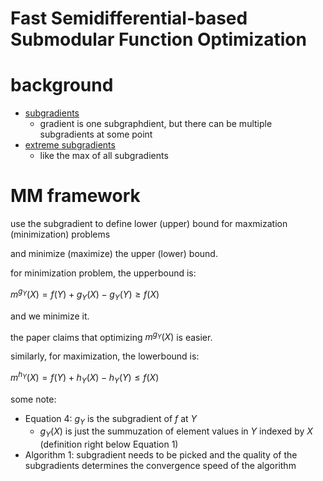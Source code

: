 # Fast Semidifferential-based Submodular Function Optimization

# background

- [subgradients](https://see.stanford.edu/materials/lsocoee364b/01-subgradients_notes.pdf)
  - gradient is one subgraphdient, but there can be multiple subgradients at some point
- [extreme subgradients](http://www.math.ucla.edu/~wotaoyin/math273a/slides/Lec8_subgradients_of_convex_functions_273a_2015_f.pdf)
  - like the max of all subgradients

# MM framework

use the subgradient to define lower (upper) bound for maxmization (minimization) problems

and minimize (maximize) the upper (lower) bound. 

for minimization problem, the upperbound is:

$`m^{g_Y}(X) = f(Y) + g_Y(X) - g_Y(Y) \ge f(X)`$

and we minimize it.

the paper claims that optimizing $`m^{g_Y}(X)`$ is easier. 

similarly, for maximization, the lowerbound is:

$`m^{h_Y}(X) = f(Y) + h_Y(X) - h_Y(Y) \le f(X)`$

some note:

- Equation 4: $`g_Y`$  is the subgradient of $`f`$ at $`Y`$
  - $`g_Y(X)`$ is just the summuzation of element values  in $`Y`$ indexed by $`X`$ (definition right below Equation 1)
- Algorithm 1: subgradient needs to be picked and the quality of the subgradients determines the convergence speed of the algorithm

